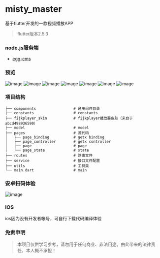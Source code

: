 # misty_master
基于flutter开发的一款视频播放APP
> flutter版本2.5.3
### node.js服务端
- [egg-cms](https://github.com/chillley/egg-cms)

### 预览
![image](https://github.com/chillley/images/blob/main/misty/app1.jpg?raw=true)
![image](https://github.com/chillley/images/blob/main/misty/app2.jpg?raw=true)
![image](https://github.com/chillley/images/blob/main/misty/app3.jpg?raw=true)
![image](https://github.com/chillley/images/blob/main/misty/app4.jpg?raw=true)
![image](https://github.com/chillley/images/blob/main/misty/app5.jpg?raw=true)
![image](https://github.com/chillley/images/blob/main/misty/app6.jpg?raw=true)
![image](https://github.com/chillley/images/blob/main/misty/app7.jpg?raw=true)

### 项目结构


```
├── components                 # 通用组件目录
├── constants                  # constants 
├── fijkplayer_skin            # fijkplayer播放器皮肤（来自于abcd498936590）
├── model                      # model
├── pages                      # 源代码
│   ├── page_binding           # getx binding
│   ├── page_controller        # getx controller
│   ├── page                   # page
│   └── page_state             # state
├── routes                     # 路由文件
├── service                    # 接口文件配置
├── utils                      # 工具类
└── main.dart                  # main
```

### 安卓扫码体验
![image](https://github.com/chillley/images/blob/main/misty/download.png?raw=true)
### IOS
ios因为没有开发者帐号，可自行下载代码编译体验

### 免责申明
> 本项目仅供学习参考，请勿用于任何商业、非法用途。由此带来的法律责任，本人概不承担！